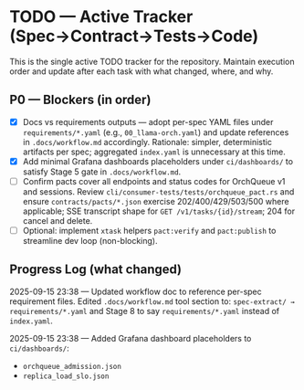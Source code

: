 # TODO — Active Tracker (Spec→Contract→Tests→Code)

This is the single active TODO tracker for the repository. Maintain execution order and update after each task with what changed, where, and why.

## P0 — Blockers (in order)

- [x] Docs vs requirements outputs — adopt per-spec YAML files under `requirements/*.yaml` (e.g., `00_llama-orch.yaml`) and update references in `.docs/workflow.md` accordingly. Rationale: simpler, deterministic artifacts per spec; aggregated `index.yaml` is unnecessary at this time.
- [x] Add minimal Grafana dashboards placeholders under `ci/dashboards/` to satisfy Stage 5 gate in `.docs/workflow.md`.
- [ ] Confirm pacts cover all endpoints and status codes for OrchQueue v1 and sessions. Review `cli/consumer-tests/tests/orchqueue_pact.rs` and ensure `contracts/pacts/*.json` exercise 202/400/429/503/500 where applicable; SSE transcript shape for `GET /v1/tasks/{id}/stream`; 204 for cancel and delete.
- [ ] Optional: implement `xtask` helpers `pact:verify` and `pact:publish` to streamline dev loop (non-blocking).

## Progress Log (what changed)

2025-09-15 23:38 — Updated workflow doc to reference per-spec requirement files. Edited `.docs/workflow.md` tool section to: `spec-extract/ → requirements/*.yaml` and Stage 8 to say `requirements/*.yaml` instead of `index.yaml`.

2025-09-15 23:38 — Added Grafana dashboard placeholders to `ci/dashboards/`:
- `orchqueue_admission.json`
- `replica_load_slo.json`

